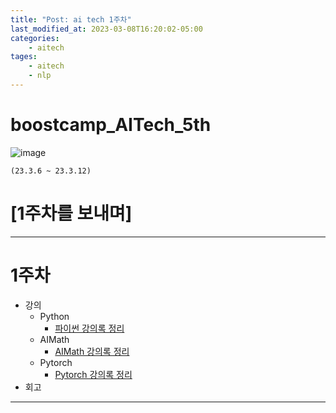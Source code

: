 ```yaml
---
title: "Post: ai tech 1주차"
last_modified_at: 2023-03-08T16:20:02-05:00
categories:
    - aitech
tages:
    - aitech
    - nlp
---
```




# boostcamp_AITech_5th
![image](../../../image/aitech.png)


```
(23.3.6 ~ 23.3.12)
```

# [1주차를 보내며]

---
# 1주차
  * 강의
    * Python
      * [파이썬 강의록 정리](https://yunjinchoidev.github.io/aitech/post-1-python/)
    * AIMath
      * [AIMath 강의록 정리](https://yunjinchoidev.github.io/aitech/post-2-aimath/)
    * Pytorch
      * [Pytorch 강의록 정리](https://yunjinchoidev.github.io/aitech/post-4-pytorch/)
  * 회고 
    
---

